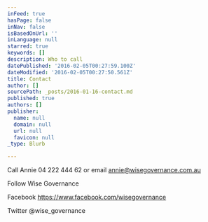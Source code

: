 ```yaml
---
inFeed: true
hasPage: false
inNav: false
isBasedOnUrl: ''
inLanguage: null
starred: true
keywords: []
description: Who to call
datePublished: '2016-02-05T00:27:59.100Z'
dateModified: '2016-02-05T00:27:50.561Z'
title: Contact
author: []
sourcePath: _posts/2016-01-16-contact.md
published: true
authors: []
publisher:
  name: null
  domain: null
  url: null
  favicon: null
_type: Blurb

---
```

Call Annie 04 222 444 62 or email annie@wisegovernance.com.au

Follow Wise Governance

Facebook https://www.facebook.com/wisegovernance

Twitter @wise\_governance